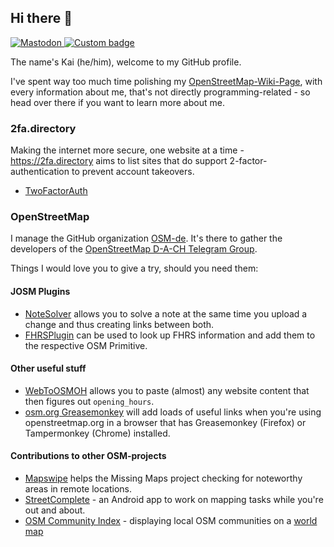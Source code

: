 ## Hi there 👋

[![Mastodon](https://img.shields.io/mastodon/follow/109032474702038931?domain=https%3A%2F%2Fnerdculture.de&style=for-the-badge&logo=mastodon)
](https://nerdculture.de/@kmpoppe)
[![Custom badge](https://img.shields.io/static/v1?label=TELEGRAM&message=%40kmpoppe&color=0088ff&logo=telegram&style=for-the-badge)](https://t.me/kmpoppe)

The name's Kai (he/him), welcome to my GitHub profile.

I've spent way too much time polishing my [OpenStreetMap-Wiki-Page](https://wiki.openstreetmap.org/User:Kmpoppe), with every information about me, that's not directly programming-related - so head over there if you want to learn more about me.

### 2fa.directory

Making the internet more secure, one website at a time - https://2fa.directory aims to list sites that do support 2-factor-authentication to prevent account takeovers.
* [TwoFactorAuth](https://github.com/2factorauth/twofactorauth)

### OpenStreetMap

I manage the GitHub organization [OSM-de](https://github.com/osm-de). It's there to gather the developers of the [OpenStreetMap D-A-CH Telegram Group](https://t.me/OSM_de).

Things I would love you to give a try, should you need them:

#### JOSM Plugins

* [NoteSolver](https://github.com/kmpoppe/noteSolver) allows you to solve a note at the same time you upload a change and thus creating links between both.
* [FHRSPlugin](https://github.com/kmpoppe/fhrsPlugin) can be used to look up FHRS information and add them to the respective OSM Primitive.

#### Other useful stuff

* [WebToOSMOH](https://github.com/OSM-de/WebToOSMOH) allows you to paste (almost) any website content that then figures out `opening_hours`.
* [osm.org Greasemonkey]([https://github.com/OSM-de/](https://github.com/OSM-de/osm-org-greasemonkey)) will add loads of useful links when you're using openstreetmap.org in a browser that has Greasemonkey (Firefox) or Tampermonkey (Chrome) installed.

#### Contributions to other OSM-projects

* [Mapswipe](https://github.com/mapswipe/mapswipe) helps the Missing Maps project checking for noteworthy areas in remote locations.
* [StreetComplete](https://github.com/streetcomplete/StreetComplete) - an Android app to work on mapping tasks while you're out and about.
* [OSM Community Index](https://github.com/osmlab/osm-community-index) - displaying local OSM communities on a [world map](https://openstreetmap.community)